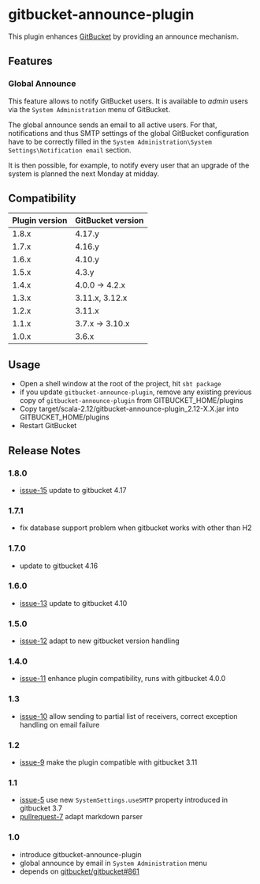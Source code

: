 # gitbucket-announce-plugin

This plugin enhances [GitBucket](https://github.com/gitbucket/gitbucket) by providing an announce mechanism.

## Features

### Global Announce

This feature allows to notify GitBucket users. It is available to _admin_ users via  the `System Administration` menu of GitBucket.

The global announce sends an email to all active users. For that, notifications and thus SMTP settings of the global GitBucket configuration have to be correctly filled in the `System Administration\System Settings\Notification email` section.

It is then possible, for example, to notify every user that an upgrade of the system is planned the next Monday at midday.

## Compatibility

Plugin version | GitBucket version
:--------------|:-----------------
1.8.x          | 4.17.y
1.7.x          | 4.16.y
1.6.x          | 4.10.y
1.5.x          | 4.3.y
1.4.x          | 4.0.0 -> 4.2.x
1.3.x          | 3.11.x, 3.12.x
1.2.x          | 3.11.x
1.1.x          | 3.7.x -> 3.10.x
1.0.x          | 3.6.x


## Usage

- Open a shell window at the root of the project, hit `sbt package`
- if you update `gitbucket-announce-plugin`, remove any existing previous copy of `gitbucket-announce-plugin` from GITBUCKET_HOME/plugins
- Copy target/scala-2.12/gitbucket-announce-plugin_2.12-X.X.jar into GITBUCKET_HOME/plugins
- Restart GitBucket

## Release Notes

### 1.8.0
- [issue-15](https://github.com/gitbucket-plugins/gitbucket-announce-plugin/issues/15) update to gitbucket 4.17

### 1.7.1
- fix database support problem when gitbucket works with other than H2

### 1.7.0
- update to gitbucket 4.16

### 1.6.0
- [issue-13](https://github.com/gitbucket-plugins/gitbucket-announce-plugin/issues/13) update to gitbucket 4.10

### 1.5.0
- [issue-12](https://github.com/gitbucket-plugins/gitbucket-announce-plugin/issues/12) adapt to new gitbucket version handling

### 1.4.0
- [issue-11](https://github.com/gitbucket-plugins/gitbucket-announce-plugin/issues/11) enhance plugin compatibility, runs with gitbucket 4.0.0

### 1.3
- [issue-10](https://github.com/gitbucket-plugins/gitbucket-announce-plugin/issues/10) allow sending to partial list of receivers, correct exception handling on email failure

### 1.2
- [issue-9](https://github.com/gitbucket-plugins/gitbucket-announce-plugin/issues/9) make the plugin compatible with gitbucket 3.11

### 1.1

- [issue-5](https://github.com/gitbucket-plugins/gitbucket-announce-plugin/issues/5) use new `SystemSettings.useSMTP` property introduced in gitbucket 3.7
- [pullrequest-7](https://github.com/gitbucket-plugins/gitbucket-announce-plugin/pull/7) adapt markdown parser

### 1.0

- introduce gitbucket-announce-plugin
- global announce by email in `System Administration` menu
- depends on [gitbucket/gitbucket#861](https://github.com/gitbucket/gitbucket/pull/861)
